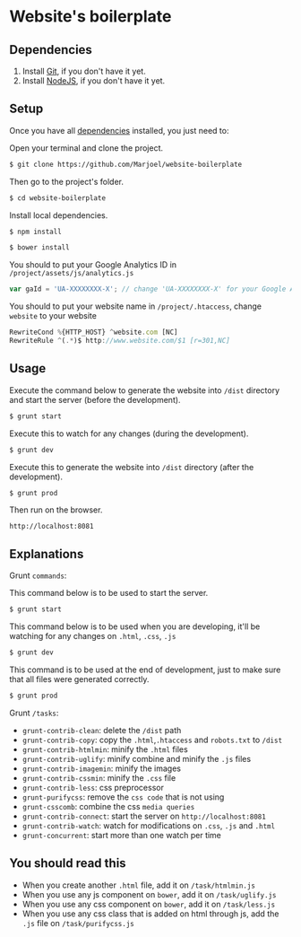 # Website's boilerplate

## Dependencies

1. Install [Git](http://git-scm.com/download/), if you don't have it yet.
2. Install [NodeJS](http://nodejs.org/download/), if you don't have it yet.

## Setup

Once you have all [dependencies](#dependencies) installed, you just need to:

Open your terminal and clone the project.

```sh
$ git clone https://github.com/Marjoel/website-boilerplate
```

Then go to the project's folder.

```sh
$ cd website-boilerplate
```

Install local dependencies.

```sh
$ npm install
```
  
```sh
$ bower install
```

You should to put your Google Analytics ID in `/project/assets/js/analytics.js`

```js
var gaId = 'UA-XXXXXXXX-X'; // change 'UA-XXXXXXXX-X' for your Google Analytics ID
```

You should to put your website name in `/project/.htaccess`, change `website` to your website

```js
RewriteCond %{HTTP_HOST} ^website.com [NC]
RewriteRule ^(.*)$ http://www.website.com/$1 [r=301,NC]
```

## Usage

Execute the command below to generate the website into `/dist` directory and start the server (before the development).

```sh
$ grunt start
```

Execute this to watch for any changes (during the development).

```sh
$ grunt dev
```

Execute this to generate the website into `/dist` directory (after the development).
```sh
$ grunt prod
```

Then run on the browser.

`http://localhost:8081`

## Explanations

Grunt `commands`:

This command below is to be used to start the server.

```sh
$ grunt start
```

This command below is to be used when you are developing, it'll be watching for any changes on `.html`, `.css`, `.js`

```sh
$ grunt dev
```

This command is to be used at the end of development, just to make sure that all files were generated correctly.

```sh
$ grunt prod
```

Grunt `/tasks`:

* `grunt-contrib-clean`: delete the `/dist` path
* `grunt-contrib-copy`: copy the `.html`,`.htaccess` and `robots.txt` to `/dist`
* `grunt-contrib-htmlmin`: minify the `.html` files
* `grunt-contrib-uglify`: minify combine and minify the `.js` files
* `grunt-contrib-imagemin`: minify the images
* `grunt-contrib-cssmin`:   minify the `.css` file
* `grunt-contrib-less`: css preprocessor
* `grunt-purifycss`: remove the `css code` that is not using
* `grunt-csscomb`:  combine the css `media queries`
* `grunt-contrib-connect`: start the server on `http://localhost:8081`
* `grunt-contrib-watch`: watch for modifications on `.css`, `.js` and `.html`
* `grunt-concurrent`: start more than one watch per time

## You should read this

* When you create another `.html` file, add it on `/task/htmlmin.js`
* When you use any js component on `bower`, add it on `/task/uglify.js`
* When you use any css component on `bower`, add it on `/task/less.js`
* When you use any css class that is added on html through  js, add the `.js` file on `/task/purifycss.js`